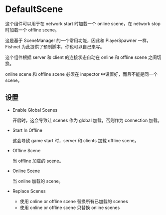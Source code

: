 # DefaultScene

这个组件可以用于在 network start 时加载一个 online scene，在 network stop 时加载一个 offline scene。

这是基于 SceneManager 的一个常用功能，因此和 PlayerSpawner 一样，Fishnet 为此提供了预制脚本，你也可以自己来写。

这个组件根据 server 和 client 的连接状态自动在 online 和 offline scene 之间切换。

online scene 和 offline scene 必须在 inspector 中设置好，而且不能是同一个 scene。

## 设置

- Enable Global Scenes

  开启时，这会导致让 scenes 作为 global 加载，否则作为 connection 加载。

- Start In Offline

  这会导致 game start 时，server 和 clients 加载 offline scene。

- Offline Scene

  当 offline 加载的 scene。

- Online Scene

  当 online 加载的 scene。

- Replace Scenes

  - 使用 online or offline scene 替换所有已加载的 scenes
  - 使用 online or offline scene 只替换 online scenes